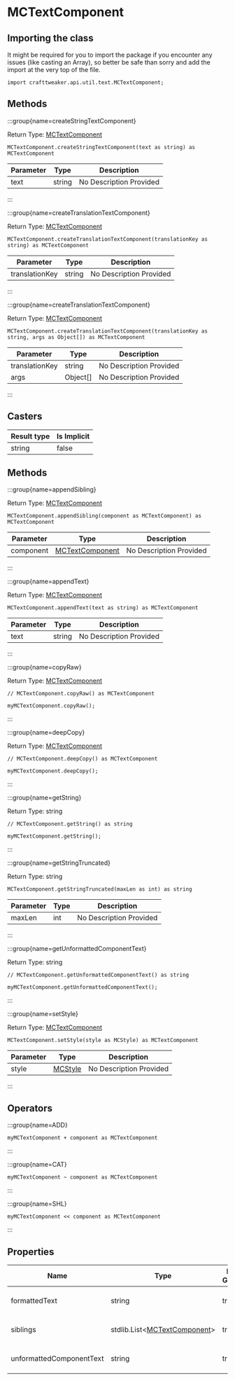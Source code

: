 # MCTextComponent

## Importing the class

It might be required for you to import the package if you encounter any issues (like casting an Array), so better be safe than sorry and add the import at the very top of the file.
```zenscript
import crafttweaker.api.util.text.MCTextComponent;
```


## Methods

:::group{name=createStringTextComponent}

Return Type: [MCTextComponent](/vanilla/api/util/text/MCTextComponent)

```zenscript
MCTextComponent.createStringTextComponent(text as string) as MCTextComponent
```

| Parameter | Type | Description |
|-----------|------|-------------|
| text | string | No Description Provided |


:::

:::group{name=createTranslationTextComponent}

Return Type: [MCTextComponent](/vanilla/api/util/text/MCTextComponent)

```zenscript
MCTextComponent.createTranslationTextComponent(translationKey as string) as MCTextComponent
```

| Parameter | Type | Description |
|-----------|------|-------------|
| translationKey | string | No Description Provided |


:::

:::group{name=createTranslationTextComponent}

Return Type: [MCTextComponent](/vanilla/api/util/text/MCTextComponent)

```zenscript
MCTextComponent.createTranslationTextComponent(translationKey as string, args as Object[]) as MCTextComponent
```

| Parameter | Type | Description |
|-----------|------|-------------|
| translationKey | string | No Description Provided |
| args | Object[] | No Description Provided |


:::

## Casters

| Result type | Is Implicit |
|-------------|-------------|
| string | false |

## Methods

:::group{name=appendSibling}

Return Type: [MCTextComponent](/vanilla/api/util/text/MCTextComponent)

```zenscript
MCTextComponent.appendSibling(component as MCTextComponent) as MCTextComponent
```

| Parameter | Type | Description |
|-----------|------|-------------|
| component | [MCTextComponent](/vanilla/api/util/text/MCTextComponent) | No Description Provided |


:::

:::group{name=appendText}

Return Type: [MCTextComponent](/vanilla/api/util/text/MCTextComponent)

```zenscript
MCTextComponent.appendText(text as string) as MCTextComponent
```

| Parameter | Type | Description |
|-----------|------|-------------|
| text | string | No Description Provided |


:::

:::group{name=copyRaw}

Return Type: [MCTextComponent](/vanilla/api/util/text/MCTextComponent)

```zenscript
// MCTextComponent.copyRaw() as MCTextComponent

myMCTextComponent.copyRaw();
```

:::

:::group{name=deepCopy}

Return Type: [MCTextComponent](/vanilla/api/util/text/MCTextComponent)

```zenscript
// MCTextComponent.deepCopy() as MCTextComponent

myMCTextComponent.deepCopy();
```

:::

:::group{name=getString}

Return Type: string

```zenscript
// MCTextComponent.getString() as string

myMCTextComponent.getString();
```

:::

:::group{name=getStringTruncated}

Return Type: string

```zenscript
MCTextComponent.getStringTruncated(maxLen as int) as string
```

| Parameter | Type | Description |
|-----------|------|-------------|
| maxLen | int | No Description Provided |


:::

:::group{name=getUnformattedComponentText}

Return Type: string

```zenscript
// MCTextComponent.getUnformattedComponentText() as string

myMCTextComponent.getUnformattedComponentText();
```

:::

:::group{name=setStyle}

Return Type: [MCTextComponent](/vanilla/api/util/text/MCTextComponent)

```zenscript
MCTextComponent.setStyle(style as MCStyle) as MCTextComponent
```

| Parameter | Type | Description |
|-----------|------|-------------|
| style | [MCStyle](/vanilla/api/util/text/MCStyle) | No Description Provided |


:::


## Operators

:::group{name=ADD}

```zenscript
myMCTextComponent + component as MCTextComponent
```

:::

:::group{name=CAT}

```zenscript
myMCTextComponent ~ component as MCTextComponent
```

:::

:::group{name=SHL}

```zenscript
myMCTextComponent << component as MCTextComponent
```

:::


## Properties

| Name | Type | Has Getter | Has Setter | Description |
|------|------|------------|------------|-------------|
| formattedText | string | true | false | No Description Provided |
| siblings | stdlib.List&lt;[MCTextComponent](/vanilla/api/util/text/MCTextComponent)&gt; | true | false | No Description Provided |
| unformattedComponentText | string | true | false | No Description Provided |

